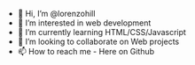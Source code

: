 - 👋 Hi, I’m @lorenzohill
- 👀 I’m interested in web development
- 🌱 I’m currently learning HTML/CSS/Javascript
- 💞️ I’m looking to collaborate on Web projects
- 📫 How to reach me - Here on Github

<!---
lorenzohill/lorenzohill is a ✨ special ✨ repository because its `README.md` (this file) appears on your GitHub profile.
You can click the Preview link to take a look at your changes.
--->
